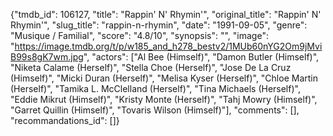 {"tmdb_id": 106127, "title": "Rappin' N' Rhymin'", "original_title": "Rappin' N' Rhymin'", "slug_title": "rappin-n-rhymin", "date": "1991-09-05", "genre": "Musique / Familial", "score": "4.8/10", "synopsis": "", "image": "https://image.tmdb.org/t/p/w185_and_h278_bestv2/1MUb60nYG2Om9jMviB99s8gK7wm.jpg", "actors": ["Al Bee (Himself)", "Damon Butler (Himself)", "Niketa Calame (Herself)", "Stella Choe (Herself)", "Jose De La Cruz (Himself)", "Micki Duran (Herself)", "Melisa Kyser (Herself)", "Chloe Martin (Herself)", "Tamika L. McClelland (Herself)", "Tina Michaels (Herself)", "Eddie Mikrut (Himself)", "Kristy Monte (Herself)", "Tahj Mowry (Himself)", "Garret Quillin (Himself)", "Tovaris Wilson (Himself)"], "comments": [], "recommandations_id": []}